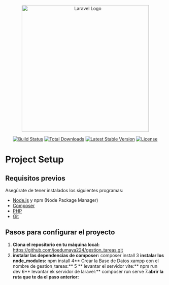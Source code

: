 <p align="center"><a href="https://laravel.com" target="_blank"><img src="https://raw.githubusercontent.com/laravel/art/master/logo-lockup/5%20SVG/2%20CMYK/1%20Full%20Color/laravel-logolockup-cmyk-red.svg" width="400" alt="Laravel Logo"></a></p>

<p align="center">
<a href="https://github.com/laravel/framework/actions"><img src="https://github.com/laravel/framework/workflows/tests/badge.svg" alt="Build Status"></a>
<a href="https://packagist.org/packages/laravel/framework"><img src="https://img.shields.io/packagist/dt/laravel/framework" alt="Total Downloads"></a>
<a href="https://packagist.org/packages/laravel/framework"><img src="https://img.shields.io/packagist/v/laravel/framework" alt="Latest Stable Version"></a>
<a href="https://packagist.org/packages/laravel/framework"><img src="https://img.shields.io/packagist/l/laravel/framework" alt="License"></a>
</p>

# Project Setup

## Requisitos previos

Asegúrate de tener instalados los siguientes programas:

- [Node.js](https://nodejs.org) y npm (Node Package Manager)
- [Composer](https://getcomposer.org)
- [PHP](https://www.php.net)
- [Git](https://git-scm.com)

## Pasos para configurar el proyecto

1. **Clona el repositorio en tu máquina local:**
https://github.com/joedumaya224/gestion_tareas.git
2. **instalar las dependencias de composer:**
   composer install
3 **instalar los node_modules:**
   npm install
4** Crear la Base de Datos xampp con el nombre de gestion_tareas:**
5 ** levantar el servidor vite:**
   npm run dev
6** levantar ek servidor de laravel:**
   composer run serve
7.**abrir la ruta que te da el paso anterior:**
   
     
      
  
